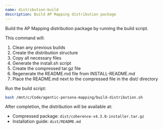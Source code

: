 ```yaml
---
name: distribution-build
description: Build AP Mapping distribution package
---
```


Build the AP Mapping distribution package by running the build script.

This command will:
1. Clean any previous builds
2. Create the distribution structure
3. Copy all necessary files
4. Generate the install.sh script
5. Create the compressed tar.gz file
6. Regenerate the README.md file from INSTALL-README.md
7. Place the README.md next to the compressed file in the dist/ directory

Run the build script:
```bash
bash /mnt/c/Code/agentic-persona-mapping/build-distribution.sh
```

After completion, the distribution will be available at:
- Compressed package: `dist/coherence-v4.3.0-installer.tar.gz`
- Installation guide: `dist/README.md`